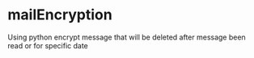 # mailEncryption
Using python encrypt message that will be deleted after message been read or for specific date
